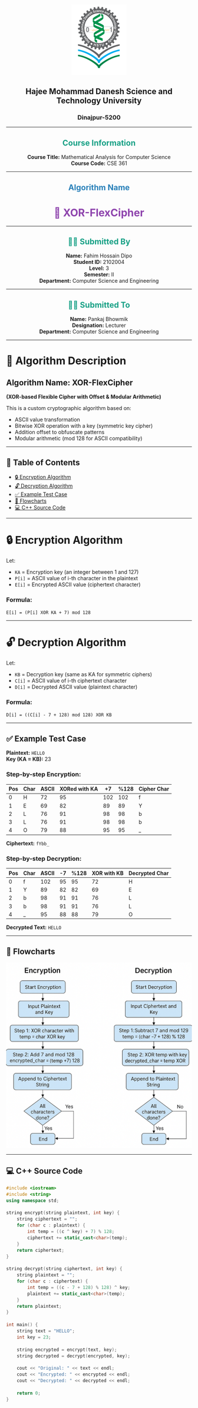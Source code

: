 <p align="center">
  <img src="./HSTU_Logo.png" alt="HSTU Logo" width="150">
</p>

<h2 align="center"><strong>Hajee Mohammad Danesh Science and Technology University</strong></h2>

<h3 align="center">Dinajpur-5200</h3>

---

<h2 align="center" style="color:#16a085;"><strong> Course Information</strong></h2>

<p align="center">
  <strong>Course Title:</strong> Mathematical Analysis for Computer Science  
  <br>
  <strong>Course Code:</strong> CSE 361
</p>

---

<h2 align="center" style="color:#2980b9;"><strong> Algorithm Name</strong></h2>

<h1 align="center" style="color:#8e44ad;"><strong>🔐 XOR-FlexCipher</strong></h1>

---

<h2 align="center" style="color:#16a085;"><strong>🧑‍💻 Submitted By</strong></h2>

<p align="center">
  <strong>Name:</strong> Fahim Hossain Dipo 
  <br>
  <strong>Student ID:</strong> 2102004
  <br>
  <strong>Level:</strong> 3  
  <br>
  <strong>Semester:</strong> II  
  <br>
  <strong>Department:</strong> Computer Science and Engineering  
</p>

---

<h2 align="center" style="color:#16a085;"><strong>👨‍🏫 Submitted To</strong></h2>

<p align="center">
  <strong>Name:</strong> Pankaj Bhowmik  
  <br>
  <strong>Designation:</strong> Lecturer  
  <br>
  <strong>Department:</strong> Computer Science and Engineering  
</p>


---

# 🔐 Algorithm Description

## Algorithm Name: **XOR-FlexCipher**  
**(XOR-based Flexible Cipher with Offset & Modular Arithmetic)**

This is a custom cryptographic algorithm based on:
- ASCII value transformation
- Bitwise XOR operation with a key (symmetric key cipher)
- Addition offset to obfuscate patterns
- Modular arithmetic (mod 128 for ASCII compatibility)

---

## 📑 Table of Contents
- [🔒 Encryption Algorithm](#-encryption-algorithm)
- [🔓 Decryption Algorithm](#-decryption-algorithm)
- [✅ Example Test Case](#-example-test-case)
- [🧠 Flowcharts](#-flowcharts)
- [💻 C++ Source Code](#-c-source-code)

---

# 🔒 Encryption Algorithm

Let:  
- `KA` = Encryption key (an integer between 1 and 127)  
- `P[i]` = ASCII value of i-th character in the plaintext  
- `E[i]` = Encrypted ASCII value (ciphertext character)

### Formula:
```text
E[i] = (P[i] XOR KA + 7) mod 128
```

---

# 🔓 Decryption Algorithm

Let:
- `KB` = Decryption key (same as KA for symmetric ciphers)  
- `C[i]` = ASCII value of i-th ciphertext character  
- `D[i]` = Decrypted ASCII value (plaintext character)

### Formula:
```text
D[i] = ((C[i] - 7 + 128) mod 128) XOR KB
```

---

## ✅ Example Test Case

**Plaintext:** `HELLO`  
**Key (KA = KB):** 23

### Step-by-step Encryption:

| Pos | Char | ASCII | XORed with KA | +7 | %128 | Cipher Char |
|-----|------|--------|---------------|----|------|-------------|
| 0   | H    | 72     | 95            |102 | 102  | f           |
| 1   | E    | 69     | 82            | 89 |  89  | Y           |
| 2   | L    | 76     | 91            | 98 |  98  | b           |
| 3   | L    | 76     | 91            | 98 |  98  | b           |
| 4   | O    | 79     | 88            | 95 |  95  | _           |

**Ciphertext:** `fYbb_`

### Step-by-step Decryption:

| Pos | Char | ASCII | -7 | %128 | XOR with KB | Decrypted Char |
|-----|------|--------|-----|------|-------------|----------------|
| 0   | f    | 102    | 95  | 95   | 72          | H              |
| 1   | Y    | 89     | 82  | 82   | 69          | E              |
| 2   | b    | 98     | 91  | 91   | 76          | L              |
| 3   | b    | 98     | 91  | 91   | 76          | L              |
| 4   | _    | 95     | 88  | 88   | 79          | O              |

**Decrypted Text:** `HELLO`

---

## 🧠 Flowcharts

![Encryption and Decryption Flowcharts](/flowchart.png)

---

## 💻 C++ Source Code

```cpp
#include <iostream>
#include <string>
using namespace std;

string encrypt(string plaintext, int key) {
    string ciphertext = "";
    for (char c : plaintext) {
        int temp = ((c ^ key) + 7) % 128;
        ciphertext += static_cast<char>(temp);
    }
    return ciphertext;
}

string decrypt(string ciphertext, int key) {
    string plaintext = "";
    for (char c : ciphertext) {
        int temp = ((c - 7 + 128) % 128) ^ key;
        plaintext += static_cast<char>(temp);
    }
    return plaintext;
}

int main() {
    string text = "HELLO";
    int key = 23;

    string encrypted = encrypt(text, key);
    string decrypted = decrypt(encrypted, key);

    cout << "Original: " << text << endl;
    cout << "Encrypted: " << encrypted << endl;
    cout << "Decrypted: " << decrypted << endl;

    return 0;
}

